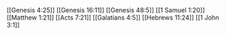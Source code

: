 [[Genesis 4:25]]
[[Genesis 16:11]]
[[Genesis 48:5]]
[[1 Samuel 1:20]]
[[Matthew 1:21]]
[[Acts 7:21]]
[[Galatians 4:5]]
[[Hebrews 11:24]]
[[1 John 3:1]]
